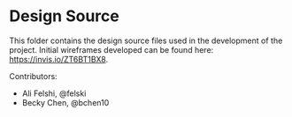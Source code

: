 # Design Source 

This folder contains the design source files used in the development of the project. Initial wireframes developed can be found here: https://invis.io/ZT6BT1BX8. 

Contributors: 
  - Ali Felshi, @felski
  - Becky Chen, @bchen10
